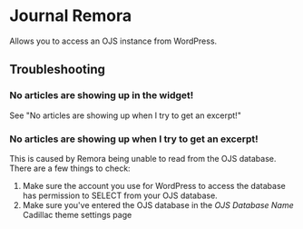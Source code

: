 Journal Remora
===

Allows you to access an OJS instance from WordPress.

Troubleshooting
---

### No articles are showing up in the widget!

See "No articles are showing up when I try to get an excerpt!"

### No articles are showing up when I try to get an excerpt!

This is caused by Remora being unable to read from the OJS database. There are a few things to check:

1. Make sure the account you use for WordPress to access the database has permission to SELECT from your OJS database.
2. Make sure you've entered the OJS database in the _OJS Database Name_ Cadillac theme settings page  
